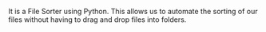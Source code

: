 It is a File Sorter using Python. This allows us to automate the sorting of our files without having to drag and drop files into folders.
